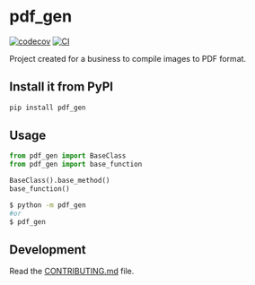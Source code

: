 
# pdf_gen

[![codecov](https://codecov.io/gh/rsekijima/pdf_gen/branch/main/graph/badge.svg?token=pdf_gen_token_here)](https://codecov.io/gh/rsekijima/pdf_gen)
[![CI](https://github.com/rsekijima/pdf_gen/actions/workflows/main.yml/badge.svg)](https://github.com/rsekijima/pdf_gen/actions/workflows/main.yml)

Project created for a business to compile images to PDF format.

## Install it from PyPI

```bash
pip install pdf_gen
```

## Usage

```py
from pdf_gen import BaseClass
from pdf_gen import base_function

BaseClass().base_method()
base_function()
```

```bash
$ python -m pdf_gen
#or
$ pdf_gen
```

## Development

Read the [CONTRIBUTING.md](CONTRIBUTING.md) file.

